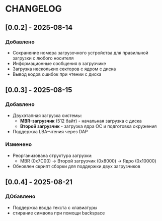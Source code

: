 # CHANGELOG

## [0.0.2] - 2025-08-14
### Добавлено
- Сохранение номера загрузочного устройства для правильной загрузки с любого носителя
- Информационные сообщения в загрузчике
- Загрузка нескольких секторов с ядром с диска
- Вывод кодов ошибок при чтении с диска

## [0.0.3] - 2025-08-15
### Добавлено
- Двухэтапная загрузка системы:
  - **MBR-загрузчик** (512 байт) - начальная загрузка с диска
  - **Второй загрузчик** - загрузка ядра ОС и подготовка окружения
- Поддержка LBA-чтения через DAP 

### Изменено
- Реорганизована структура загрузки:
  - MBR (0x7C00) → Второй загрузчик (0x8000) → Ядро (0x10000)
- Обновлен скрипт сборки для поддержки двух загрузчиков

## [0.0.4] - 2025-08-21
### ДОбавлено
- Поддержка ввода текста с клавиатуры
- стирание символа при помощи backspace
